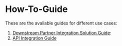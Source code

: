 # How-To-Guide

These are the available guides for different use cases:

1. [Downstream Partner Integration Solution Guide](./dsp-integration-guide.md):
2. [API Integration Guide](./api-integration-guide.md)
